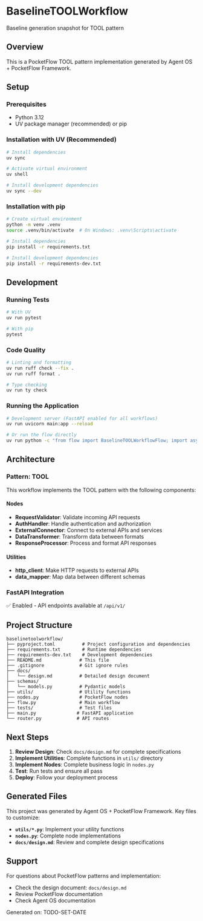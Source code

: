 # BaselineTOOLWorkflow

Baseline generation snapshot for TOOL pattern

## Overview

This is a PocketFlow TOOL pattern implementation generated by Agent OS + PocketFlow Framework.

## Setup

### Prerequisites

- Python 3.12
- UV package manager (recommended) or pip

### Installation with UV (Recommended)

```bash
# Install dependencies
uv sync

# Activate virtual environment
uv shell

# Install development dependencies
uv sync --dev
```

### Installation with pip

```bash
# Create virtual environment
python -m venv .venv
source .venv/bin/activate  # On Windows: .venv\Scripts\activate

# Install dependencies
pip install -r requirements.txt

# Install development dependencies
pip install -r requirements-dev.txt
```

## Development

### Running Tests

```bash
# With UV
uv run pytest

# With pip
pytest
```

### Code Quality

```bash
# Linting and formatting
uv run ruff check --fix .
uv run ruff format .

# Type checking
uv run ty check
```

### Running the Application

```bash
# Development server (FastAPI enabled for all workflows)
uv run uvicorn main:app --reload

# Or run the flow directly
uv run python -c "from flow import BaselineTOOLWorkflowFlow; import asyncio; flow = BaselineTOOLWorkflowFlow(); asyncio.run(flow.run_async({}))"
```

## Architecture

### Pattern: TOOL

This workflow implements the TOOL pattern with the following components:

#### Nodes
- **RequestValidator**: Validate incoming API requests
- **AuthHandler**: Handle authentication and authorization
- **ExternalConnector**: Connect to external APIs and services
- **DataTransformer**: Transform data between formats
- **ResponseProcessor**: Process and format API responses

#### Utilities
- **http_client**: Make HTTP requests to external APIs
- **data_mapper**: Map data between different schemas

### FastAPI Integration

✅ Enabled - API endpoints available at `/api/v1/`

## Project Structure

```
baselinetoolworkflow/
├── pyproject.toml          # Project configuration and dependencies
├── requirements.txt        # Runtime dependencies
├── requirements-dev.txt    # Development dependencies
├── README.md              # This file
├── .gitignore             # Git ignore rules
├── docs/
│   └── design.md          # Detailed design document
├── schemas/
│   └── models.py          # Pydantic models
├── utils/                 # Utility functions
├── nodes.py               # PocketFlow nodes
├── flow.py                # Main workflow
├── tests/                 # Test files
├── main.py               # FastAPI application
└── router.py             # API routes
```

## Next Steps

1. **Review Design**: Check `docs/design.md` for complete specifications
2. **Implement Utilities**: Complete functions in `utils/` directory
3. **Implement Nodes**: Complete business logic in `nodes.py`
4. **Test**: Run tests and ensure all pass
5. **Deploy**: Follow your deployment process

## Generated Files

This project was generated by Agent OS + PocketFlow Framework. Key files to customize:

- **`utils/*.py`**: Implement your utility functions
- **`nodes.py`**: Complete node implementations
- **`docs/design.md`**: Review and complete design specifications

## Support

For questions about PocketFlow patterns and implementation:
- Check the design document: `docs/design.md`
- Review PocketFlow documentation
- Check Agent OS documentation

Generated on: TODO-SET-DATE
